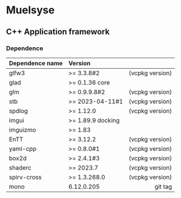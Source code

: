 # Muelsyse

## C++ Application framework

### Dependence
|       Dependence name     |	    Version 	 |                   |
|       :-------------      |     :---------     |     ---------:    |
| glfw3                     | >= 3.3.8#2         |   (vcpkg version) |
| glad                      | >= 0.1.36 core     |                   |
| glm                       | >= 0.9.9.8#2       |   (vcpkg version) |
| stb                       | >= 2023-04-11#1    |   (vcpkg version) |
| spdlog                    | >= 1.12.0          |   (vcpkg version) |
| imgui                     | >= 1.89.9 docking  |                   |
| imguizmo                  | >= 1.83            |                   |
| EnTT                      | >= 3.12.2          |   (vcpkg version) |
| yaml-cpp                  | >= 0.8.0#1         |   (vcpkg version) |
| box2d                     | >= 2.4.1#3         |   (vcpkg version) |
| shaderc                   | >= 2023.7          |   (vcpkg version) |
| spirv-cross               | >= 1.3.268.0       |   (vcpkg version) |
| mono                      |    6.12.0.205      |   git tag         |